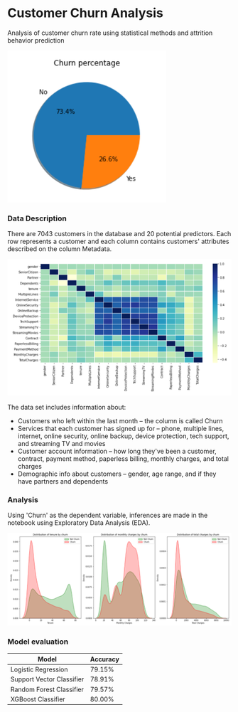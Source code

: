 # Customer Churn Analysis
Analysis of customer churn rate using statistical methods and attrition behavior prediction </br>

![Image!](https://github.com/ushashwat/Customer-Churn-Analysis/blob/main/images/churn_percent.png) </br>

### Data Description
There are 7043 customers in the database and 20 potential predictors. Each row represents a customer and each column contains customers' attributes described on the column Metadata. </br>

![Image!](https://github.com/ushashwat/Customer-Churn-Analysis/blob/main/images/var_correlation.png) </br>

The data set includes information about: </br>
* Customers who left within the last month – the column is called Churn
* Services that each customer has signed up for – phone, multiple lines, internet, online security, online backup, device protection, tech support, and streaming TV and movies
* Customer account information – how long they've been a customer, contract, payment method, paperless billing, monthly charges, and total charges
* Demographic info about customers – gender, age range, and if they have partners and dependents


### Analysis
Using 'Churn' as the dependent variable, inferences are made in the notebook using Exploratory Data Analysis (EDA). </br>

![Image!](https://github.com/ushashwat/Customer-Churn-Analysis/blob/main/images/churn_kde.png) </br>

### Model evaluation
Model | Accuracy
----- | -----
Logistic Regression | 79.15%
Support Vector Classifier | 78.91%
Random Forest Classifier | 79.57%
XGBoost Classifier | 80.00%
